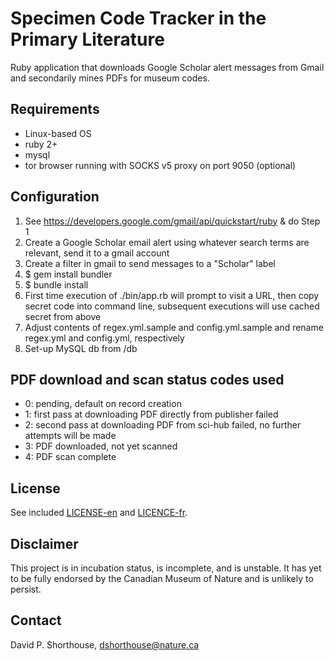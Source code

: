 Specimen Code Tracker in the Primary Literature
===============================================
Ruby application that downloads Google Scholar alert messages from Gmail and secondarily mines PDFs for museum codes.

Requirements
------------
- Linux-based OS
- ruby 2+
- mysql
- tor browser running with SOCKS v5 proxy on port 9050 (optional)

Configuration
-------------
1. See https://developers.google.com/gmail/api/quickstart/ruby & do Step 1
2. Create a Google Scholar email alert using whatever search terms are relevant, send it to a gmail account
3. Create a filter in gmail to send messages to a "Scholar" label
4. $ gem install bundler
5. $ bundle install
6. First time execution of ./bin/app.rb will prompt to visit a URL, then copy secret code into command line, subsequent executions will use cached secret from above
7. Adjust contents of regex.yml.sample and config.yml.sample and rename regex.yml and config.yml, respectively
8. Set-up MySQL db from /db

PDF download and scan status codes used
---------------------------------------
- 0: pending, default on record creation
- 1: first pass at downloading PDF directly from publisher failed
- 2: second pass at downloading PDF from sci-hub failed, no further attempts will be made
- 3: PDF downloaded, not yet scanned
- 4: PDF scan complete

License
-------
See included [LICENSE-en](LICENSE-en) and [LICENCE-fr](LICENCE-fr).

Disclaimer
----------
This project is in incubation status, is incomplete, and is unstable. It has yet to be fully endorsed by the Canadian Museum of Nature and is unlikely to persist.

Contact
-------
David P. Shorthouse, <dshorthouse@nature.ca>